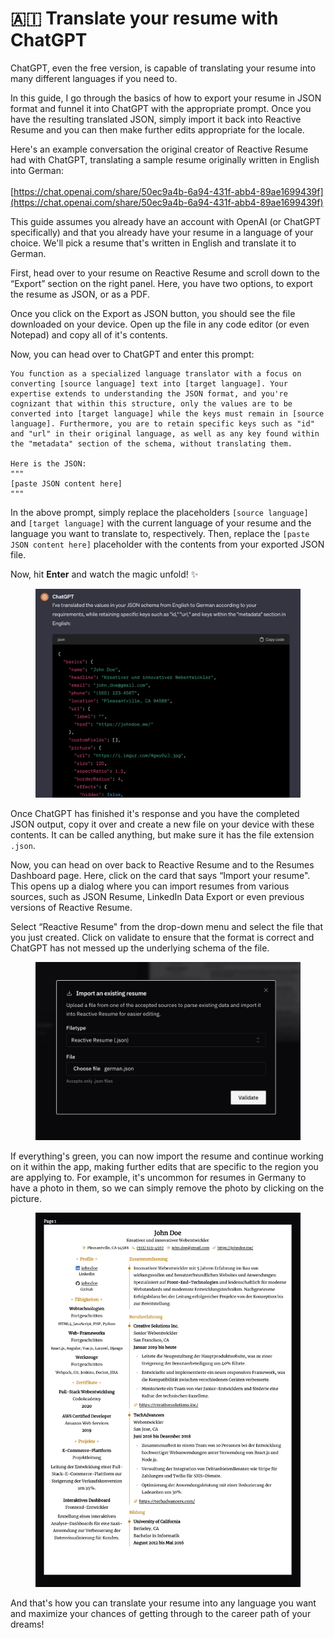 # 🇦🇮 Translate your resume with ChatGPT

ChatGPT, even the free version, is capable of translating your resume into many different languages if you need to.

In this guide, I go through the basics of how to export your resume in JSON format and funnel it into ChatGPT with the appropriate prompt. Once you have the resulting translated JSON, simply import it back into Reactive Resume and you can then make further edits appropriate for the locale.

Here's an example conversation the original creator of Reactive Resume had with ChatGPT, translating a sample resume originally written in English into German:\
\
[https://chat.openai.com/share/50ec9a4b-6a94-431f-abb4-89ae1699439f](https://chat.openai.com/share/50ec9a4b-6a94-431f-abb4-89ae1699439f)

This guide assumes you already have an account with OpenAI (or ChatGPT specifically) and that you already have your resume in a language of your choice. We'll pick a resume that's written in English and translate it to German.

First, head over to your resume on Reactive Resume and scroll down to the “Export” section on the right panel. Here, you have two options, to export the resume as JSON, or as a PDF.

Once you click on the Export as JSON button, you should see the file downloaded on your device. Open up the file in any code editor (or even Notepad) and copy all of it's contents.

Now, you can head over to ChatGPT and enter this prompt:

```
You function as a specialized language translator with a focus on converting [source language] text into [target language]. Your expertise extends to understanding the JSON format, and you're cognizant that within this structure, only the values are to be converted into [target language] while the keys must remain in [source language]. Furthermore, you are to retain specific keys such as "id" and "url" in their original language, as well as any key found within the "metadata" section of the schema, without translating them.

Here is the JSON:
"""
[paste JSON content here]
"""
```

In the above prompt, simply replace the placeholders `[source language]` and `[target language]` with the current language of your resume and the language you want to translate to, respectively. Then, replace the `[paste JSON content here]` placeholder with the contents from your exported JSON file.

Now, hit **Enter** and watch the magic unfold! ✨

<figure><img src="../.gitbook/assets/OpenAI-ChatGPT-Response-Example.png" alt=""><figcaption></figcaption></figure>

Once ChatGPT has finished it's response and you have the completed JSON output, copy it over and create a new file on your device with these contents. It can be called anything, but make sure it has the file extension `.json`.

Now, you can head on over back to Reactive Resume and to the Resumes Dashboard page. Here, click on the card that says “Import your resume". This opens up a dialog where you can import resumes from various sources, such as JSON Resume, LinkedIn Data Export or even previous versions of Reactive Resume.

Select “Reactive Resume" from the drop-down menu and select the file that you just created. Click on validate to ensure that the format is correct and ChatGPT has not messed up the underlying schema of the file.

<figure><img src="../.gitbook/assets/Import-Reactive-Resume.png" alt=""><figcaption></figcaption></figure>

If everything's green, you can now import the resume and continue working on it within the app, making further edits that are specific to the region you are applying to. For example, it's uncommon for resumes in Germany to have a photo in them, so we can simply remove the photo by clicking on the picture.

<figure><img src="../.gitbook/assets/Bronzor-Resume.png" alt="" width="563"><figcaption></figcaption></figure>

And that's how you can translate your resume into any language you want and maximize your chances of getting through to the career path of your dreams!

